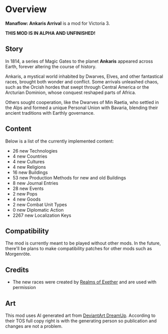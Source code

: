 # Overview
**Manaflow: Ankaris Arrival** is a mod for Victoria 3.

**THIS MOD IS IN ALPHA AND UNFINISHED!**

## Story
In 1814, a series of Magic Gates to the planet **Ankaris** appeared across Earth,
forever altering the course of history.

Ankaris, a mystical world inhabited by Dwarves, Elves, and other fantastical races, brought both wonder and conflict.
Some arrivals unleashed chaos, such as the Orcish hordes that swept through Central America or the Arcturian Dominion,
whose conquest reshaped parts of Africa.

Others sought cooperation, like the Dwarves of Min Raetia,
who settled in the Alps and formed a unique Personal Union with Bavaria,
blending their ancient traditions with Earthly governance.

## Content
Below is a list of the currently implemented content:

[//]: # (CONTENT-START)

 - 26 new Technologies
 - 4 new Countries
 - 4 new Cultures
 - 4 new Religions
 - 16 new Buildings
 - 53 new Production Methods for new and old Buildings
 - 8 new Journal Entries
 - 28 new Events
 - 2 new Pops
 - 4 new Goods
 - 2 new Combat Unit Types
 - 0 new Diplomatic Action
 - 2267 new Localization Keys

[//]: # (CONTENT-END)

## Compatibility
The mod is currently meant to be played without other mods.
In the future, there'll be plans to make compatibility patches for other mods such as Morgenröte. 

## Credits
 - The new races were created by [Realms of Exether](https://steamcommunity.com/sharedfiles/filedetails/?id=3279217222) and are used with permission

## Art
This mod uses AI generated art from [DeviantArt DreamUp](https://www.deviantart.com/dreamup).
According to their TOS full copy right is with the generating person so publication and changes are not a problem.